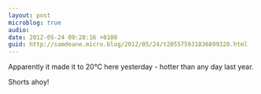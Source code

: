 ```yaml
---
layout: post
microblog: true
audio: 
date: 2012-05-24 09:28:16 +0100
guid: http://samdeane.micro.blog/2012/05/24/t205575931836899328.html
---
```

Apparently it made it to 20°C here yesterday - hotter than any day last year. 

Shorts ahoy!
